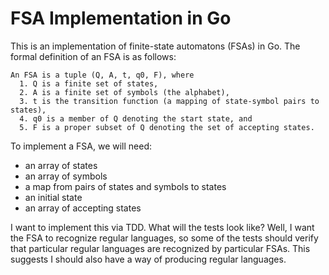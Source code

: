 # FSA Implementation in Go

This is an implementation of finite-state automatons (FSAs) in Go. The formal
definition of an FSA is as follows:
```
An FSA is a tuple (Q, A, t, q0, F), where
  1. Q is a finite set of states,
  2. A is a finite set of symbols (the alphabet),
  3. t is the transition function (a mapping of state-symbol pairs to states),
  4. q0 is a member of Q denoting the start state, and
  5. F is a proper subset of Q denoting the set of accepting states.
```
To implement a FSA, we will need:
  - an array of states
  - an array of symbols
  - a map from pairs of states and symbols to states
  - an initial state
  - an array of accepting states

I want to implement this via TDD. What will the tests look like? Well, I want
the FSA to recognize regular languages, so some of the tests should verify that
particular regular languages are recognized by particular FSAs. This suggests I
should also have a way of producing regular languages.
